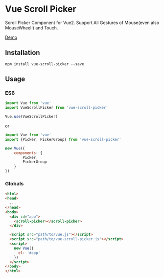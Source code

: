 Vue Scroll Picker
=================

Scroll Picker Component for Vue2. Support All Gestures of Mouse(even also MouseWheel!) and Touch.

[Demo](http://wan2land.github.io/vue-scroll-picker/)

## Installation

```
npm install vue-scroll-picker --save
```

## Usage

### ES6

```js
import Vue from 'vue'
import VueScrollPicker from 'vue-scroll-picker'

Vue.use(VueScrollPicker)
```

or

```js
import Vue from 'vue'
import {Picker, PickerGroup} from 'vue-scroll-picker'

new Vue({
    components: {
        Picker,
        PickerGroup
    }
})
```

### Globals

```html
<html>
<head>
  ...
</head>
<body>
  <div id="app">
    <scroll-picker></scroll-picker>
  </div>

  <script src="path/to/vue.js"></script>
  <script src="path/to/vue-scroll-picker.js"></script>
  <script>
    new Vue({
      el: '#app'
    })
  </script>
</body>
</html>
```
